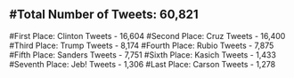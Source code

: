 #Total Number of Tweets: 60,821 
---
#First Place: Clinton Tweets - 16,604
#Second Place: Cruz Tweets - 16,400
#Third Place: Trump Tweets - 8,174
#Fourth Place: Rubio Tweets - 7,875
#Fifth Place: Sanders Tweets - 7,751
#Sixth Place: Kasich Tweets - 1,433
#Seventh Place: Jeb! Tweets - 1,306
#Last Place: Carson Tweets - 1,278
